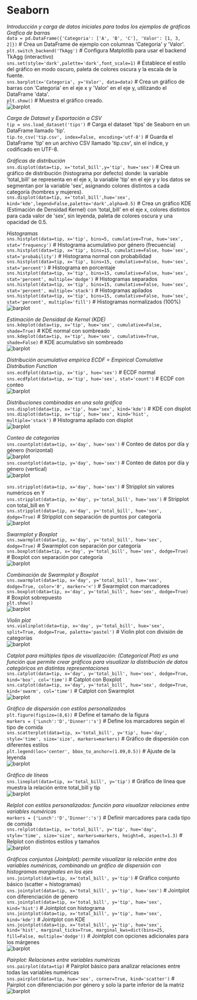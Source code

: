 # Seaborn
_Introducción y carga de datos iniciales para todos los ejemplos de gráficas_  
_Grafica de barras_  
`data = pd.DataFrame({'Categoria': ['A', 'B', 'C'], 'Valor': [1, 3, 2]})` # Crea un DataFrame de ejemplo con columnas 'Categoria' y 'Valor'.  
`plt.switch_backend('TkAgg')`                             # Configura Matplotlib para usar el backend TkAgg (interactivo)  
`sns.set(style='dark',palette='dark',font_scale=1)`       # Establece el estilo del gráfico en modo oscuro, paleta de colores oscura y la escala de la fuente.  
`sns.barplot(x='Categoria', y='Valor', data=data)`        # Crea un gráfico de barras con 'Categoria' en el eje x y 'Valor' en el eje y, utilizando el DataFrame 'data'.  
`plt.show()`                                              # Muestra el gráfico creado.  
![barplot](graficas_seaborn/001_barplot.png)
  
_Carga de Dataset y Exportación a CSV_  
`tip = sns.load_dataset('tips')`                         # Carga el dataset 'tips' de Seaborn en un DataFrame llamado 'tip'.  
`tip.to_csv('tip.csv', index=False, encoding='utf-8')`   # Guarda el DataFrame 'tip' en un archivo CSV llamado 'tip.csv', sin el índice, y codificado en UTF-8.  
  
_Gráficas de distribución_  
`sns.displot(data=tip, x='total_bill',y='tip', hue='sex')`      # Crea un gráfico de distribución (histograma por defecto) donde: la variable 'total_bill' se representa en el eje x, la variable 'tip' en el eje y y los datos se segmentan por la variable 'sex', asignando colores distintos a cada categoría (hombres y mujeres).  
`sns.displot(data=tip, x='total_bill',hue='sex', kind='kde',legend=False,palette='dark',alpha=0.5)`   # Crea un gráfico KDE (Estimación de Densidad Kernel) con 'total_bill' en el eje x, colores distintos para cada valor de 'sex', sin leyenda, paleta de colores oscura y una opacidad de 0.5.  
  
  
_Histogramas_  
`sns.histplot(data=tip, x='tip', bins=5, cumulative=True, hue='sex', stat='frequency')`  # Histograma acumulativo por género (frecuencia)  
`sns.histplot(data=tip, x='tip', bins=15, cumulative=False, hue='sex', stat='probability')`  # Histograma normal con probabilidad  
`sns.histplot(data=tip, x='tip', bins=15, cumulative=False, hue='sex', stat='percent')`  # Histograma en porcentaje  
`sns.histplot(data=tip, x='tip', bins=15, cumulative=False, hue='sex', stat='percent', multiple='dodge')`  # Histogramas separados  
`sns.histplot(data=tip, x='tip', bins=15, cumulative=False, hue='sex', stat='percent', multiple='stack')`  # Histogramas apilados  
`sns.histplot(data=tip, x='tip', bins=15, cumulative=False, hue='sex', stat='percent', multiple='fill')`  # Histogramas normalizados (100%)  
![barplot](graficas_seaborn/002_scatter_plot.png)  
  
_Estimación de Densidad de Kernel (KDE)_  
`sns.kdeplot(data=tip, x='tip', hue='sex', cumulative=False, shade=True)`  # KDE normal con sombreado  
`sns.kdeplot(data=tip, x='tip', hue='sex', cumulative=True, shade=False)`  # KDE acumulativo sin sombreado  
![barplot](graficas_seaborn/002_5_kde.png)  
  
_Distribución acumulativa empírica ECDF = Empirical Comulative Distribution Function_  
`sns.ecdfplot(data=tip, x='tip', hue='sex')`  # ECDF normal  
`sns.ecdfplot(data=tip, x='tip', hue='sex', stat='count')`  # ECDF con conteo  
![barplot](~/Documents/sheets/data_science/001_numpy_pandas_matplotlib_seaborn/graficas_seaborn/004_stacked_histogram.png)  
  
_Distribuciones combinadas en una sola gráfica_  
`sns.displot(data=tip, x='tip', hue='sex', kind='kde')`  # KDE con displot  
`sns.displot(data=tip, x='tip', hue='sex', kind='hist', multiple='stack')`  # Histograma apilado con displot  
![barplot](~/Documents/sheets/data_science/001_numpy_pandas_matplotlib_seaborn/graficas_seaborn/004_stacked_histogram.png)  
  
_Conteo de categorías_  
`sns.countplot(data=tip, x='day', hue='sex')`  # Conteo de datos por día y género (horizontal)  
![barplot](~/Documents/sheets/data_science/001_numpy_pandas_matplotlib_seaborn/graficas_seaborn/007_2_categorical_count_horizontal.png)  
`sns.countplot(data=tip, y='day', hue='sex')`  # Conteo de datos por día y género (vertical)  
![barplot](~/Documents/sheets/data_science/001_numpy_pandas_matplotlib_seaborn/graficas_seaborn/007_3_categorical_count_vertical.png)  
  
`sns.stripplot(data=tip, x='day', hue='sex')`  # Stripplot sin valores numéricos en Y  
`sns.stripplot(data=tip, x='day', y='total_bill', hue='sex')`  # Stripplot con total_bill en Y  
`sns.stripplot(data=tip, x='day', y='total_bill', hue='sex', dodge=True)`  # Stripplot con separación de puntos por categoría  
![barplot](~/Documents/sheets/data_science/001_numpy_pandas_matplotlib_seaborn/graficas_seaborn/006_categorical_scatter_plot.png)  
  
_Swarmplot y Boxplot_  
`sns.swarmplot(data=tip, x='day', y='total_bill', hue='sex', dodge=True)`  # Swarmplot con separación por categoría  
`sns.boxplot(data=tip, x='day', y='total_bill', hue='sex', dodge=True)`  # Boxplot con separación por categoría  
![barplot](~/Documents/sheets/data_science/001_numpy_pandas_matplotlib_seaborn/graficas_seaborn/008_2_bloxplot.png)  
  
_Combinación de Swarmplot y Boxplot_  
`sns.swarmplot(data=tip, x='day', y='total_bill', hue='sex', dodge=True, color='0', marker='<')`  # Swarmplot con marcadores  
`sns.boxplot(data=tip, x='day', y='total_bill', hue='sex', dodge=True)`  # Boxplot sobrepuesto  
`plt.show()`  
![barplot](~/Documents/sheets/data_science/001_numpy_pandas_matplotlib_seaborn/graficas_seaborn/008_boxplot_and_swarmplot.png)  
  
_Violin plot_  
`sns.violinplot(data=tip, x='day', y='total_bill', hue='sex', split=True, dodge=True, palette='pastel')`  # Violin plot con división de categorías  
![barplot](~/Documents/sheets/data_science/001_numpy_pandas_matplotlib_seaborn/graficas_seaborn/009_violin.png)  
  
_Catplot para múltiples tipos de visualización: (Categorical Plot) es una función que permite crear gráficos para visualizar la distribución de datos categóricos en distintas representaciones_  
`sns.catplot(data=tip, x='day', y='total_bill', hue='sex', dodge=True, kind='box', col='time')`  # Catplot con Boxplot  
`sns.catplot(data=tip, x='day', y='total_bill', hue='sex', dodge=True, kind='swarm', col='time')`  # Catplot con Swarmplot  
![barplot](~/Documents/sheets/data_science/001_numpy_pandas_matplotlib_seaborn/graficas_seaborn/009_2_catplot_diferent_col.png)  
  
_Gráfico de dispersión con estilos personalizados_  
`plt.figure(figsize=(8,6))`                         # Define el tamaño de la figura    
`markers = {'Lunch':'D','Dinner':'s'}`              # Define los marcadores según el tipo de comida    
`sns.scatterplot(data=tip, x='total_bill', y='tip', hue='day', style='time', size='size', markers=markers)`  # Gráfico de dispersión con diferentes estilos    
`plt.legend(loc='center', bbox_to_anchor=(1.09,0.5))`  # Ajuste de la leyenda    
![barplot](~/Documents/sheets/data_science/001_numpy_pandas_matplotlib_seaborn/graficas_seaborn/013_two_variable_scatter.png)  
  
_Gráfico de líneas_  
`sns.lineplot(data=tip, x='total_bill', y='tip')`   # Gráfico de línea que muestra la relación entre total_bill y tip    
![barplot](~/Documents/sheets/data_science/001_numpy_pandas_matplotlib_seaborn/graficas_seaborn/013_2_grafic_line.png)  
  
_Relplot con estilos personalizados: función para visualizar relaciones entre variables numéricas_  
`markers = {'Lunch':'D','Dinner':'s'}`              # Definir marcadores para cada tipo de comida    
`sns.relplot(data=tip, x='total_bill', y='tip', hue='day', style='time', size='size', markers=markers, height=6, aspect=1.3)`  # Relplot con distintos estilos y tamaños    
![barplot](~/Documents/sheets/data_science/001_numpy_pandas_matplotlib_seaborn/graficas_seaborn/013_two_variable_scatter.png)  
  
_Gráficos conjuntos (Jointplot): permite visualizar la relación entre dos variables numéricas, combinando un gráfico de dispersión con histogramas marginales en los ejes_  
`sns.jointplot(data=tip, x='total_bill', y='tip')`  # Gráfico conjunto básico (scatter + histogramas)    
`sns.jointplot(data=tip, x='total_bill', y='tip', hue='sex')`  # Jointplot con diferenciación de género    
`sns.jointplot(data=tip, x='total_bill', y='tip', hue='sex', kind='hist')`  # Jointplot con histograma    
`sns.jointplot(data=tip, x='total_bill', y='tip', hue='sex', kind='kde')`  # Jointplot con KDE    
`sns.jointplot(data=tip, x='total_bill', y='tip', hue='sex', kind='hist', marginal_ticks=True, marginal_kws=dict(bins=25, fill=False, multiple='dodge'))`  # Jointplot con opciones adicionales para los márgenes    
![barplot](~/Documents/sheets/data_science/001_numpy_pandas_matplotlib_seaborn/graficas_seaborn/014_distribution_joint_view.png)  
  
_Pairplot: Relaciones entre variables numéricas_  
`sns.pairplot(data=tip)`  # Pairplot básico para analizar relaciones entre todas las variables numéricas    
`sns.pairplot(data=tip, hue='sex', corner=True, kind='scatter')`  # Pairplot con diferenciación por género y solo la parte inferior de la matriz  
![barplot](~/Documents/sheets/data_science/001_numpy_pandas_matplotlib_seaborn/graficas_seaborn/015_data_relationship_matrix.png)  
